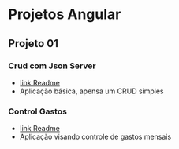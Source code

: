 # Projetos Angular

## Projeto 01

### Crud com Json Server
- [link Readme](./crud-json-server/)
- Aplicação básica, apensa um CRUD simples

### Control Gastos
- [link Readme](./control-gastos/)
- Aplicação visando controle de gastos mensais
